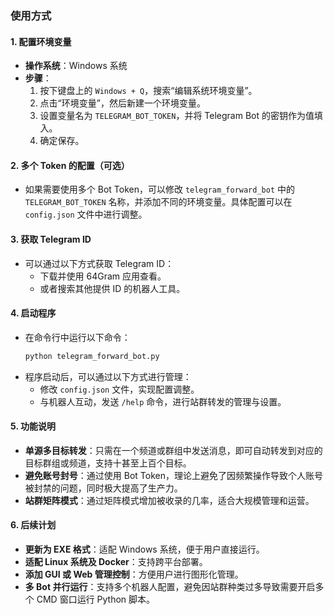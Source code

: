 ### 使用方式

#### 1. 配置环境变量
- **操作系统**：Windows 系统
- **步骤**：
  1. 按下键盘上的 `Windows + Q`，搜索“编辑系统环境变量”。
  2. 点击“环境变量”，然后新建一个环境变量。
  3. 设置变量名为 `TELEGRAM_BOT_TOKEN`，并将 Telegram Bot 的密钥作为值填入。
  4. 确定保存。

#### 2. 多个 Token 的配置（可选）
- 如果需要使用多个 Bot Token，可以修改 `telegram_forward_bot` 中的 `TELEGRAM_BOT_TOKEN` 名称，并添加不同的环境变量。具体配置可以在 `config.json` 文件中进行调整。

#### 3. 获取 Telegram ID
- 可以通过以下方式获取 Telegram ID：
  - 下载并使用 64Gram 应用查看。
  - 或者搜索其他提供 ID 的机器人工具。

#### 4. 启动程序
- 在命令行中运行以下命令：
  ```bash
  python telegram_forward_bot.py
  ```
- 程序启动后，可以通过以下方式进行管理：
  - 修改 `config.json` 文件，实现配置调整。
  - 与机器人互动，发送 `/help` 命令，进行站群转发的管理与设置。

#### 5. 功能说明
- **单源多目标转发**：只需在一个频道或群组中发送消息，即可自动转发到对应的目标群组或频道，支持十甚至上百个目标。
- **避免账号封号**：通过使用 Bot Token，理论上避免了因频繁操作导致个人账号被封禁的问题，同时极大提高了生产力。
- **站群矩阵模式**：通过矩阵模式增加被收录的几率，适合大规模管理和运营。

#### 6. 后续计划
- **更新为 EXE 格式**：适配 Windows 系统，便于用户直接运行。
- **适配 Linux 系统及 Docker**：支持跨平台部署。
- **添加 GUI 或 Web 管理控制**：方便用户进行图形化管理。
- **多 Bot 并行运行**：支持多个机器人配置，避免因站群种类过多导致需要开启多个 CMD 窗口运行 Python 脚本。
